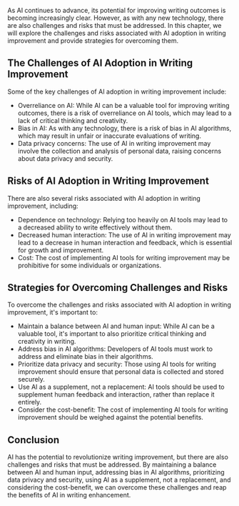 
As AI continues to advance, its potential for improving writing outcomes is becoming increasingly clear. However, as with any new technology, there are also challenges and risks that must be addressed. In this chapter, we will explore the challenges and risks associated with AI adoption in writing improvement and provide strategies for overcoming them.

The Challenges of AI Adoption in Writing Improvement
----------------------------------------------------

Some of the key challenges of AI adoption in writing improvement include:

* Overreliance on AI: While AI can be a valuable tool for improving writing outcomes, there is a risk of overreliance on AI tools, which may lead to a lack of critical thinking and creativity.
* Bias in AI: As with any technology, there is a risk of bias in AI algorithms, which may result in unfair or inaccurate evaluations of writing.
* Data privacy concerns: The use of AI in writing improvement may involve the collection and analysis of personal data, raising concerns about data privacy and security.

Risks of AI Adoption in Writing Improvement
-------------------------------------------

There are also several risks associated with AI adoption in writing improvement, including:

* Dependence on technology: Relying too heavily on AI tools may lead to a decreased ability to write effectively without them.
* Decreased human interaction: The use of AI in writing improvement may lead to a decrease in human interaction and feedback, which is essential for growth and improvement.
* Cost: The cost of implementing AI tools for writing improvement may be prohibitive for some individuals or organizations.

Strategies for Overcoming Challenges and Risks
----------------------------------------------

To overcome the challenges and risks associated with AI adoption in writing improvement, it's important to:

* Maintain a balance between AI and human input: While AI can be a valuable tool, it's important to also prioritize critical thinking and creativity in writing.
* Address bias in AI algorithms: Developers of AI tools must work to address and eliminate bias in their algorithms.
* Prioritize data privacy and security: Those using AI tools for writing improvement should ensure that personal data is collected and stored securely.
* Use AI as a supplement, not a replacement: AI tools should be used to supplement human feedback and interaction, rather than replace it entirely.
* Consider the cost-benefit: The cost of implementing AI tools for writing improvement should be weighed against the potential benefits.

Conclusion
----------

AI has the potential to revolutionize writing improvement, but there are also challenges and risks that must be addressed. By maintaining a balance between AI and human input, addressing bias in AI algorithms, prioritizing data privacy and security, using AI as a supplement, not a replacement, and considering the cost-benefit, we can overcome these challenges and reap the benefits of AI in writing enhancement.
